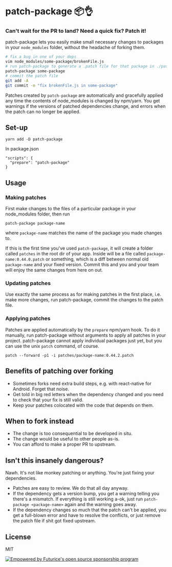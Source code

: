 # patch-package 📦👌

### Can't wait for the PR to land? Need a quick fix? Patch it!

patch-package lets you easily make small necessary changes to packages in your
`node_modules` folder, without the headache of forking them.

```sh
# fix a bug in one of your deps
vim node_modules/some-package/brokenFile.js
# run patch-package to generate a .patch file for that package in ./patches
patch-package some-package
# commit the patch file
git add -A
git commit -m "fix brokenFile.js in some-package"
```

Patches created by `patch-package` are automatically and gracefully applied
any time the contents of node_modules is changed by npm/yarn. You get warnings
if the versions of patched dependencies change, and errors when the patch can
no longer be applied.

## Set-up

    yarn add -D patch-package

In package.json

    "scripts": {
      "prepare": "patch-package"
    }

## Usage

### Making patches

First make changes to the files of a particular package in your node_modules folder, then run

    patch-package package-name

where `package-name` matches the name of the package you made changes to.

If this is the first time you've used `patch-package`, it will create a folder called `patches` in
the root dir of your app. Inside will be a file called `package-name:0.44.0.patch` or something,
which is a diff between normal old `package-name` and your fixed version. Commit this and you and your team will enjoy the same changes from here on out.

### Updating patches

Use exactly the same process as for making patches in the first place, i.e. make more changes, run patch-package, commit the changes to the patch file.

### Applying patches

Patches are applied automatically by the `prepare` npm/yarn hook. To do it manually,
run patch-package without arguments to apply all patches in your project.
patch-package cannot apply individual packages just yet, but you can use the unix `patch`
command, of course.

    patch --forward -p1 -i patches/package-name:0.44.2.patch

## Benefits of patching over forking

- Sometimes forks need extra build steps, e.g. with react-native for Android. Forget that noise.
- Get told in big red letters when the dependency changed and you need to check that your fix is still valid.
- Keep your patches colocated with the code that depends on them.

## When to fork instead

- The change is too consequential to be developed in situ.
- The change would be useful to other people as-is.
- You can afford to make a proper PR to upstream.

## Isn't this insanely dangerous?

Nawh. It's not like monkey patching or anything. You're just fixing your
dependencies.

- Patches are easy to review. We do that all day anyway.
- If the dependency gets a version bump, you get a warning telling you there's a mismatch. If everything is still working a-ok, just run `patch-package <package-name>` again and the warning goes away.
- If the dependency changes so much that the patch can't be applied, you get a full-blown error and have to resolve the conflicts, or just remove the patch file if shit got fixed upstream.

## License

MIT

[![Empowered by Futurice's open source sponsorship program](https://img.shields.io/badge/sponsor-chilicorn-ff69b4.svg)](http://futurice.com/blog/sponsoring-free-time-open-source-activities?utm_source=github&utm_medium=spice&utm_campaign=patch-package)
